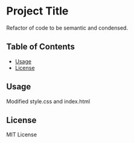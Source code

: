 # Project Title

Refactor of code to be semantic and condensed.

## Table of Contents

- [Usage](#usage)
- [License](#license)

## Usage

Modified style.css and index.html

## License

MIT License

